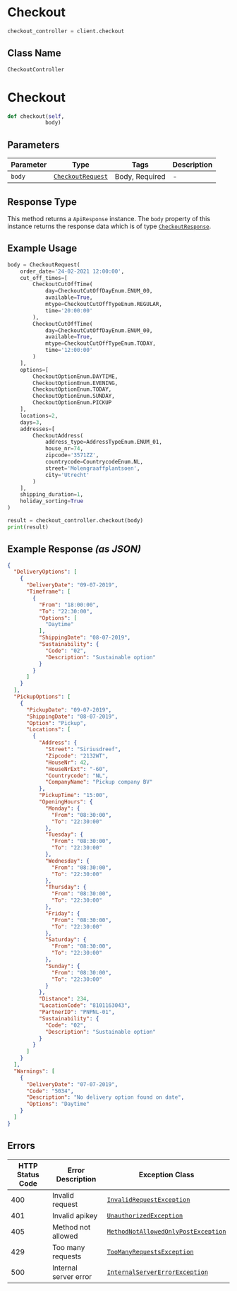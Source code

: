 # Checkout

```python
checkout_controller = client.checkout
```

## Class Name

`CheckoutController`


# Checkout

```python
def checkout(self,
            body)
```

## Parameters

| Parameter | Type | Tags | Description |
|  --- | --- | --- | --- |
| `body` | [`CheckoutRequest`](../../doc/models/checkout-request.md) | Body, Required | - |

## Response Type

This method returns a `ApiResponse` instance. The `body` property of this instance returns the response data which is of type [`CheckoutResponse`](../../doc/models/checkout-response.md).

## Example Usage

```python
body = CheckoutRequest(
    order_date='24-02-2021 12:00:00',
    cut_off_times=[
        CheckoutCutOffTime(
            day=CheckoutCutOffDayEnum.ENUM_00,
            available=True,
            mtype=CheckoutCutOffTypeEnum.REGULAR,
            time='20:00:00'
        ),
        CheckoutCutOffTime(
            day=CheckoutCutOffDayEnum.ENUM_00,
            available=True,
            mtype=CheckoutCutOffTypeEnum.TODAY,
            time='12:00:00'
        )
    ],
    options=[
        CheckoutOptionEnum.DAYTIME,
        CheckoutOptionEnum.EVENING,
        CheckoutOptionEnum.TODAY,
        CheckoutOptionEnum.SUNDAY,
        CheckoutOptionEnum.PICKUP
    ],
    locations=2,
    days=3,
    addresses=[
        CheckoutAddress(
            address_type=AddressTypeEnum.ENUM_01,
            house_nr=74,
            zipcode='3571ZZ',
            countrycode=CountrycodeEnum.NL,
            street='Molengraaffplantsoen',
            city='Utrecht'
        )
    ],
    shipping_duration=1,
    holiday_sorting=True
)

result = checkout_controller.checkout(body)
print(result)
```

## Example Response *(as JSON)*

```json
{
  "DeliveryOptions": [
    {
      "DeliveryDate": "09-07-2019",
      "Timeframe": [
        {
          "From": "18:00:00",
          "To": "22:30:00",
          "Options": [
            "Daytime"
          ],
          "ShippingDate": "08-07-2019",
          "Sustainability": {
            "Code": "02",
            "Description": "Sustainable option"
          }
        }
      ]
    }
  ],
  "PickupOptions": [
    {
      "PickupDate": "09-07-2019",
      "ShippingDate": "08-07-2019",
      "Option": "Pickup",
      "Locations": [
        {
          "Address": {
            "Street": "Siriusdreef",
            "Zipcode": "2132WT",
            "HouseNr": 42,
            "HouseNrExt": "-60",
            "Countrycode": "NL",
            "CompanyName": "Pickup company BV"
          },
          "PickupTime": "15:00",
          "OpeningHours": {
            "Monday": {
              "From": "08:30:00",
              "To": "22:30:00"
            },
            "Tuesday": {
              "From": "08:30:00",
              "To": "22:30:00"
            },
            "Wednesday": {
              "From": "08:30:00",
              "To": "22:30:00"
            },
            "Thursday": {
              "From": "08:30:00",
              "To": "22:30:00"
            },
            "Friday": {
              "From": "08:30:00",
              "To": "22:30:00"
            },
            "Saturday": {
              "From": "08:30:00",
              "To": "22:30:00"
            },
            "Sunday": {
              "From": "08:30:00",
              "To": "22:30:00"
            }
          },
          "Distance": 234,
          "LocationCode": "8101163043",
          "PartnerID": "PNPNL-01",
          "Sustainability": {
            "Code": "02",
            "Description": "Sustainable option"
          }
        }
      ]
    }
  ],
  "Warnings": [
    {
      "DeliveryDate": "07-07-2019",
      "Code": "5034",
      "Description": "No delivery option found on date",
      "Options": "Daytime"
    }
  ]
}
```

## Errors

| HTTP Status Code | Error Description | Exception Class |
|  --- | --- | --- |
| 400 | Invalid request | [`InvalidRequestException`](../../doc/models/invalid-request-exception.md) |
| 401 | Invalid apikey | [`UnauthorizedException`](../../doc/models/unauthorized-exception.md) |
| 405 | Method not allowed | [`MethodNotAllowedOnlyPostException`](../../doc/models/method-not-allowed-only-post-exception.md) |
| 429 | Too many requests | [`TooManyRequestsException`](../../doc/models/too-many-requests-exception.md) |
| 500 | Internal server error | [`InternalServerErrorException`](../../doc/models/internal-server-error-exception.md) |

